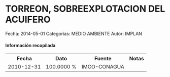 TORREON, SOBREEXPLOTACION DEL ACUIFERO
=====

Fecha: 2014-05-01
Categorías: MEDIO AMBIENTE
Autor: IMPLAN

#### Información recopilada

<table class="table table-hover table-bordered">
  <tr><th>Fecha</th><th>Dato</th><th>Fuente</th><th>Notas</th></tr>
  <tr><td>2010-12-31</td><td>100.0000 %</td><td>IMCO-CONAGUA</td><td></td></tr>
</table>
